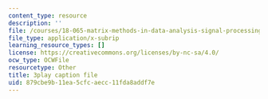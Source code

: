 ```yaml
---
content_type: resource
description: ''
file: /courses/18-065-matrix-methods-in-data-analysis-signal-processing-and-machine-learning-spring-2018/879cbe9b11ea5cfcaecc11fda8addf7e_d32WV1rKoVk.vtt
file_type: application/x-subrip
learning_resource_types: []
license: https://creativecommons.org/licenses/by-nc-sa/4.0/
ocw_type: OCWFile
resourcetype: Other
title: 3play caption file
uid: 879cbe9b-11ea-5cfc-aecc-11fda8addf7e
---
```

